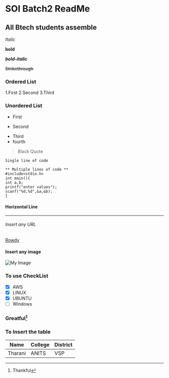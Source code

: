 # SOI Batch2 ReadMe
## All Btech students assemble

*Italic*

**bold**

***bold-italic***

~~Strikethrough~~

### Ordered List
1.First
2.Second
3.Third

### Unordered List
- First
+ Second
- Third
- fourth

> Black Quote

`Single line of code`
```
** Multiple lines of code **
#include<stdio.h>
int main(){
int a,b;
printf("enter values");
scanf("%d,%d",&a,&b);
}
```
#### Horizontal Line
----

###### Insert any URL
[Rowdy](rowdy2.txt)

#### Insert any image
![My Image](https://e0.pxfuel.com/wallpapers/280/848/desktop-wallpaper-pspk.jpg)


### To use CheckList
- [X] AWS
- [X] LINUX
- [X] UBUNTU
- [ ] Windows

### Greatful[^1]

[^1]:Thankful

### To Insert the table

|Name|College|District|
|----|---|----|
|Tharani|ANITS|VSP|
